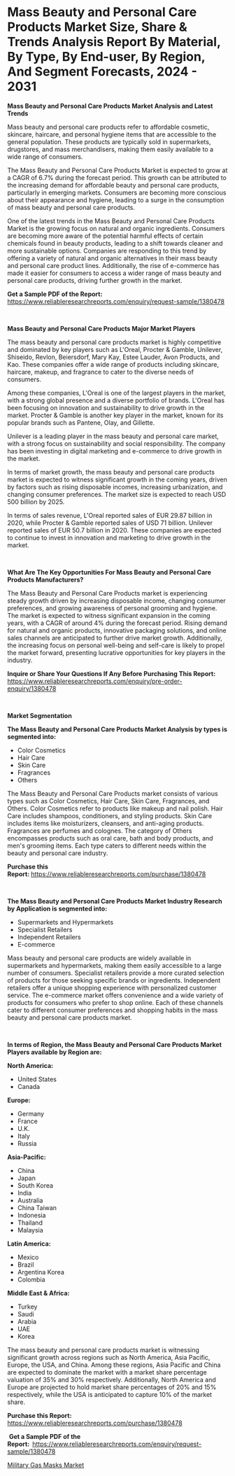 <p><h1>Mass Beauty and Personal Care Products Market Size, Share & Trends Analysis Report By Material, By Type, By End-user, By Region, And Segment Forecasts, 2024 - 2031</h1></p><p><strong>Mass Beauty and Personal Care Products Market Analysis and Latest Trends</strong></p>
<p><p>Mass beauty and personal care products refer to affordable cosmetic, skincare, haircare, and personal hygiene items that are accessible to the general population. These products are typically sold in supermarkets, drugstores, and mass merchandisers, making them easily available to a wide range of consumers.</p><p>The Mass Beauty and Personal Care Products Market is expected to grow at a CAGR of 6.7% during the forecast period. This growth can be attributed to the increasing demand for affordable beauty and personal care products, particularly in emerging markets. Consumers are becoming more conscious about their appearance and hygiene, leading to a surge in the consumption of mass beauty and personal care products.</p><p>One of the latest trends in the Mass Beauty and Personal Care Products Market is the growing focus on natural and organic ingredients. Consumers are becoming more aware of the potential harmful effects of certain chemicals found in beauty products, leading to a shift towards cleaner and more sustainable options. Companies are responding to this trend by offering a variety of natural and organic alternatives in their mass beauty and personal care product lines. Additionally, the rise of e-commerce has made it easier for consumers to access a wider range of mass beauty and personal care products, driving further growth in the market.</p></p>
<p><strong>Get a Sample PDF of the Report:&nbsp;</strong> <a href="https://www.reliableresearchreports.com/enquiry/request-sample/1380478">https://www.reliableresearchreports.com/enquiry/request-sample/1380478</a></p>
<p>&nbsp;</p>
<p><strong>Mass Beauty and Personal Care Products Major Market Players</strong></p>
<p><p>The mass beauty and personal care products market is highly competitive and dominated by key players such as L'Oreal, Procter & Gamble, Unilever, Shiseido, Revlon, Beiersdorf, Mary Kay, Estee Lauder, Avon Products, and Kao. These companies offer a wide range of products including skincare, haircare, makeup, and fragrance to cater to the diverse needs of consumers.</p><p>Among these companies, L'Oreal is one of the largest players in the market, with a strong global presence and a diverse portfolio of brands. L'Oreal has been focusing on innovation and sustainability to drive growth in the market. Procter & Gamble is another key player in the market, known for its popular brands such as Pantene, Olay, and Gillette. </p><p>Unilever is a leading player in the mass beauty and personal care market, with a strong focus on sustainability and social responsibility. The company has been investing in digital marketing and e-commerce to drive growth in the market.</p><p>In terms of market growth, the mass beauty and personal care products market is expected to witness significant growth in the coming years, driven by factors such as rising disposable incomes, increasing urbanization, and changing consumer preferences. The market size is expected to reach USD 500 billion by 2025.</p><p>In terms of sales revenue, L'Oreal reported sales of EUR 29.87 billion in 2020, while Procter & Gamble reported sales of USD 71 billion. Unilever reported sales of EUR 50.7 billion in 2020. These companies are expected to continue to invest in innovation and marketing to drive growth in the market.</p></p>
<p>&nbsp;</p>
<p><strong>What Are The Key Opportunities For Mass Beauty and Personal Care Products Manufacturers?</strong></p>
<p><p>The Mass Beauty and Personal Care Products market is experiencing steady growth driven by increasing disposable income, changing consumer preferences, and growing awareness of personal grooming and hygiene. The market is expected to witness significant expansion in the coming years, with a CAGR of around 4% during the forecast period. Rising demand for natural and organic products, innovative packaging solutions, and online sales channels are anticipated to further drive market growth. Additionally, the increasing focus on personal well-being and self-care is likely to propel the market forward, presenting lucrative opportunities for key players in the industry.</p></p>
<p><strong>Inquire or Share Your Questions If Any Before Purchasing This Report:</strong> <a href="https://www.reliableresearchreports.com/enquiry/pre-order-enquiry/1380478">https://www.reliableresearchreports.com/enquiry/pre-order-enquiry/1380478</a></p>
<p>&nbsp;</p>
<p><strong>Market Segmentation</strong></p>
<p><strong>The Mass Beauty and Personal Care Products Market Analysis by types is segmented into:</strong></p>
<p><ul><li>Color Cosmetics</li><li>Hair Care</li><li>Skin Care</li><li>Fragrances</li><li>Others</li></ul></p>
<p><p>The Mass Beauty and Personal Care Products market consists of various types such as Color Cosmetics, Hair Care, Skin Care, Fragrances, and Others. Color Cosmetics refer to products like makeup and nail polish. Hair Care includes shampoos, conditioners, and styling products. Skin Care includes items like moisturizers, cleansers, and anti-aging products. Fragrances are perfumes and colognes. The category of Others encompasses products such as oral care, bath and body products, and men's grooming items. Each type caters to different needs within the beauty and personal care industry.</p></p>
<p><strong>Purchase this Report:&nbsp;</strong><a href="https://www.reliableresearchreports.com/purchase/1380478">https://www.reliableresearchreports.com/purchase/1380478</a></p>
<p>&nbsp;</p>
<p><strong>The Mass Beauty and Personal Care Products Market Industry Research by Application is segmented into:</strong></p>
<p><ul><li>Supermarkets and Hypermarkets</li><li>Specialist Retailers</li><li>Independent Retailers</li><li>E-commerce</li></ul></p>
<p><p>Mass beauty and personal care products are widely available in supermarkets and hypermarkets, making them easily accessible to a large number of consumers. Specialist retailers provide a more curated selection of products for those seeking specific brands or ingredients. Independent retailers offer a unique shopping experience with personalized customer service. The e-commerce market offers convenience and a wide variety of products for consumers who prefer to shop online. Each of these channels cater to different consumer preferences and shopping habits in the mass beauty and personal care products market.</p></p>
<p>&nbsp;</p>
<p><strong>In terms of Region, the Mass Beauty and Personal Care Products Market Players available by Region are:</strong></p>
<p>
    <p> <strong> North America: </strong>
        <ul>
            <li>United States</li>
            <li>Canada</li>
        </ul>
        </p> 
    <p> <strong> Europe: </strong>
        <ul>
            <li>Germany</li>
            <li>France</li>
            <li>U.K.</li>
            <li>Italy</li>
            <li>Russia</li>
        </ul>
        </p> 
    <p> <strong> Asia-Pacific: </strong>
        <ul>
            <li>China</li>
            <li>Japan</li>
            <li>South Korea</li>
            <li>India</li>
            <li>Australia</li>
            <li>China Taiwan</li>
            <li>Indonesia</li>
            <li>Thailand</li>
            <li>Malaysia</li>
        </ul>
        </p> 
    <p> <strong> Latin America: </strong>
        <ul>
            <li>Mexico</li>
            <li>Brazil</li>
            <li>Argentina Korea</li>
            <li>Colombia</li>
        </ul>
        </p> 
    <p> <strong> Middle East & Africa: </strong>
        <ul>
            <li>Turkey</li>
            <li>Saudi</li>
            <li>Arabia</li>
            <li>UAE</li>
            <li>Korea</li>
        </ul>
    </p>
    </p>
<p><p>The mass beauty and personal care products market is witnessing significant growth across regions such as North America, Asia Pacific, Europe, the USA, and China. Among these regions, Asia Pacific and China are expected to dominate the market with a market share percentage valuation of 35% and 30% respectively. Additionally, North America and Europe are projected to hold market share percentages of 20% and 15% respectively, while the USA is anticipated to capture 10% of the market share.</p></p>
<p><strong>Purchase this Report: </strong><a href="https://www.reliableresearchreports.com/purchase/1380478">https://www.reliableresearchreports.com/purchase/1380478</a></p>
<p>&nbsp;<strong>Get a Sample PDF of the Report:&nbsp;&nbsp;</strong><a href="https://www.reliableresearchreports.com/enquiry/request-sample/1380478">https://www.reliableresearchreports.com/enquiry/request-sample/1380478</a></p>
<p><strong></strong></p>
<p><p><a href="https://github.com/RoccoManning/Market-Research-Report-List-4/blob/main/military-gas-masks-market.md">Military Gas Masks Market</a></p></p>